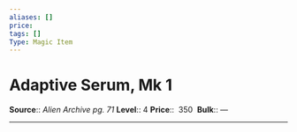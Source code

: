 ```yaml
---
aliases: []
price:  
tags: []
Type: Magic Item
---
```


# Adaptive Serum, Mk 1

**Source**:: _Alien Archive pg. 71_
**Level**:: 4
**Price**::  350 
**Bulk**:: —

---
